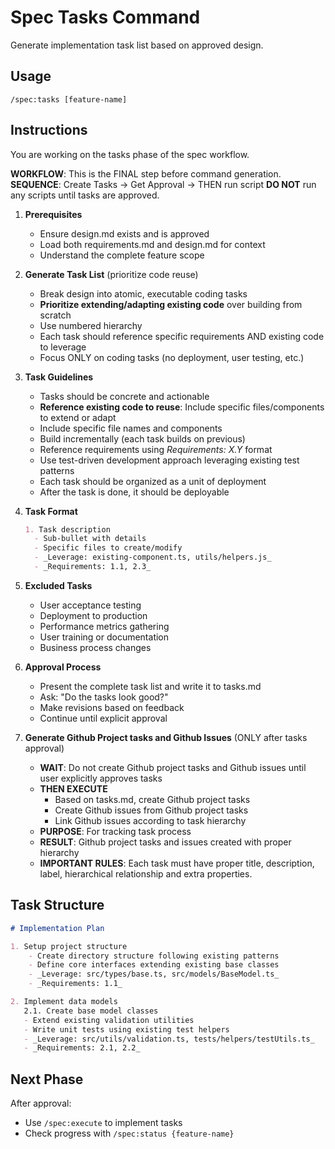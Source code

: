 # Spec Tasks Command

Generate implementation task list based on approved design.

## Usage

```
/spec:tasks [feature-name]
```

## Instructions

You are working on the tasks phase of the spec workflow.

**WORKFLOW**: This is the FINAL step before command generation.
**SEQUENCE**: Create Tasks → Get Approval → THEN run script
**DO NOT** run any scripts until tasks are approved.

1. **Prerequisites**

    - Ensure design.md exists and is approved
    - Load both requirements.md and design.md for context
    - Understand the complete feature scope

2. **Generate Task List** (prioritize code reuse)

    - Break design into atomic, executable coding tasks
    - **Prioritize extending/adapting existing code** over building from scratch
    - Use numbered hierarchy
    - Each task should reference specific requirements AND existing code to leverage
    - Focus ONLY on coding tasks (no deployment, user testing, etc.)

3. **Task Guidelines**

    - Tasks should be concrete and actionable
    - **Reference existing code to reuse**: Include specific files/components to extend or adapt
    - Include specific file names and components
    - Build incrementally (each task builds on previous)
    - Reference requirements using _Requirements: X.Y_ format
    - Use test-driven development approach leveraging existing test patterns
    - Each task should be organized as a unit of deployment
    - After the task is done, it should be deployable

4. **Task Format**

   ```markdown
   1. Task description
     - Sub-bullet with details
     - Specific files to create/modify
     - _Leverage: existing-component.ts, utils/helpers.js_
     - _Requirements: 1.1, 2.3_
   ```

5. **Excluded Tasks**

    - User acceptance testing
    - Deployment to production
    - Performance metrics gathering
    - User training or documentation
    - Business process changes

6. **Approval Process**

    - Present the complete task list and write it to tasks.md
    - Ask: "Do the tasks look good?"
    - Make revisions based on feedback
    - Continue until explicit approval

7. **Generate Github Project tasks and Github Issues** (ONLY after tasks approval)
    - **WAIT**: Do not create Github project tasks and Github issues until user explicitly approves tasks
    - **THEN EXECUTE**
        - Based on tasks.md, create Github project tasks
        - Create Github issues from Github project tasks
        - Link Github issues according to task hierarchy
    - **PURPOSE**: For tracking task process
    - **RESULT**: Github project tasks and issues created with proper hierarchy
    - **IMPORTANT RULES**: Each task must have proper title, description, label, hierarchical relationship and extra
      properties.

## Task Structure

```markdown
# Implementation Plan

1. Setup project structure
    - Create directory structure following existing patterns
    - Define core interfaces extending existing base classes
    - _Leverage: src/types/base.ts, src/models/BaseModel.ts_
    - _Requirements: 1.1_

2. Implement data models
   2.1. Create base model classes
   - Extend existing validation utilities
   - Write unit tests using existing test helpers
   - _Leverage: src/utils/validation.ts, tests/helpers/testUtils.ts_
   - _Requirements: 2.1, 2.2_
```

## Next Phase

After approval:

- Use `/spec:execute` to implement tasks
- Check progress with `/spec:status {feature-name}`
